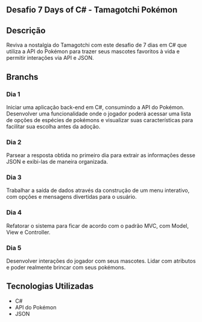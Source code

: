 ## Desafio 7 Days of C# - Tamagotchi Pokémon

## Descrição
Reviva a nostalgia do Tamagotchi com este desafio de 7 dias em C# que utiliza a API do Pokémon para trazer seus mascotes favoritos à vida e permitir interações via API e JSON. 

## Branchs

### Dia 1
Iniciar uma aplicação back-end em C#, consumindo a API do Pokémon. Desenvolver uma funcionalidade onde o jogador poderá acessar uma lista de opções de espécies de pokémons e visualizar suas características para facilitar sua escolha antes da adoção.

### Dia 2
Parsear a resposta obtida no primeiro dia para extrair as informações desse JSON e exibi-las de maneira organizada.

### Dia 3
Trabalhar a saída de dados através da construção de um menu interativo, com opções e mensagens divertidas para o usuário.

### Dia 4
Refatorar o sistema para ficar de acordo com o padrão MVC, com Model, View e Controller.

### Dia 5
Desenvolver interações do jogador com seus mascotes. Lidar com atributos e poder realmente brincar com seus pokémons.

## Tecnologias Utilizadas
- C#
- API do Pokémon
- JSON


